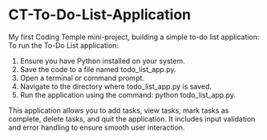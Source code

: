 # CT-To-Do-List-Application
My first Coding Temple mini-project, building a simple to-do list application:
To run the To-Do List application:

1. Ensure you have Python installed on your system.
2. Save the code to a file named todo_list_app.py.
3. Open a terminal or command prompt.
4. Navigate to the directory where todo_list_app.py is saved.
5. Run the application using the command: python todo_list_app.py.

This application allows you to add tasks, view tasks, mark tasks as complete, delete tasks, and quit the application. It includes input validation and error handling to ensure smooth user interaction.
